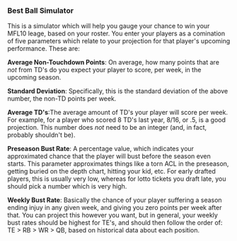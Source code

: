### Best Ball Simulator
This is a simulator which will help you gauge your chance to win your MFL10 leage, based on your roster.  You enter your players as a comination of five parameters which relate to your projection for that player's upcoming performance.  These are:

**Average Non-Touchdown Points**: On average, how many points that are *not* from TD's do you expect your player to score, per week, in the upcoming season.

**Standard Deviation**: Specifically, this is the standard deviation of the above number, the non-TD points per week.

**Average TD's**:The average amount of TD's your player will score per week.  For example, for a player who scored 8 TD's last year, 8/16, or .5, is a good projection.  This number does *not* need to be an integer (and, in fact, probably shouldn't be).

**Preseason Bust Rate**:
A percentage value, which indicates your approximated chance that the player will bust before the season even starts.  This parameter approximates things like a torn ACL in the preseason, getting buried on the depth chart, hitting your kid, etc.  For early drafted players, this is usually very low, whereas for lotto tickets you draft late, you should pick a number which is very high.

**Weekly Bust Rate**:
Basically the chance of your player suffering a season ending injuy in any given week, and giving you zero points per week after that.  You can project this however you want, but in general, your weekly bust rates should be highest for TE's, and should then follow the order of: TE > RB > WR > QB, based on historical data about each position.
